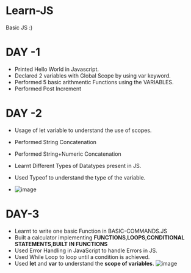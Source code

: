 # Learn-JS
Basic JS :)

# DAY -1 
  - Printed Hello World in Javascript.
  - Declared 2 variables with Global Scope by using var keyword.
  - Performed 5 basic arithmentic Functions using the VARIABLES.
  - Performed Post Increment 

# DAY -2
 - Usage of let variable to understand the use of scopes.
 - Performed String Concatenation
 - Performed String+Numeric Concatenation
 - Learnt Different Types of Datatypes present in JS.
 - Used Typeof to understand the type of the variable.
   
 - ![image](https://github.com/VIGHNESH-Y/Learn-JS/assets/80388978/08e20e48-5210-456a-b7f6-15b64df681b0)

# DAY-3

- Learnt to write one basic Function in BASIC-COMMANDS.JS
- Built a calculator implementing **FUNCTIONS**,**LOOPS**,**CONDITIONAL STATEMENTS**,**BUILT IN FUNCTIONS**
- Used Error Handling in JavaScript to handle Errors in JS.
- Used While Loop to loop until a condition is achieved.
- Used **let** and **var** to understand the **scope of variables**. 
![image](https://github.com/VIGHNESH-Y/Learn-JS/assets/80388978/25f78611-59b7-4a5f-8c08-6489c3870aaa)
